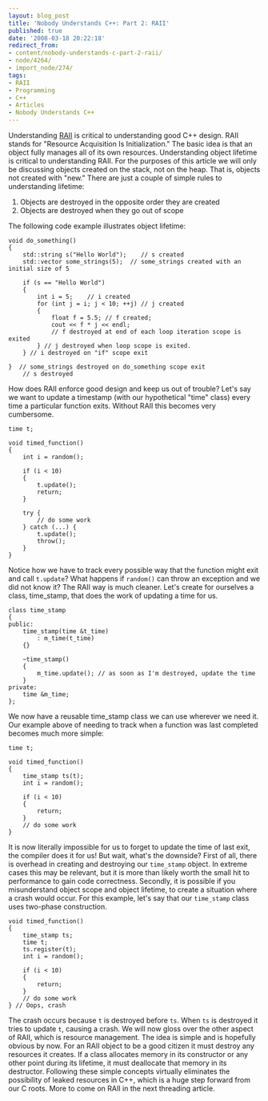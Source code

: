 ```yaml
---
layout: blog_post
title: 'Nobody Understands C++: Part 2: RAII'
published: true
date: '2008-03-18 20:22:18'
redirect_from:
- content/nobody-understands-c-part-2-raii/
- node/4264/
- import_node/274/
tags:
- RAII
- Programming
- C++
- Articles
- Nobody Understands C++
---
```


Understanding [RAII](http://en.wikipedia.org/wiki/Resource_Acquisition_Is_Initialization) is critical to understanding good C++ design. RAII stands for "Resource Acquisition Is Initialization." The basic idea is that an object fully manages all of its own resources. Understanding object lifetime is critical to understanding RAII. For the purposes of this article we will only be discussing objects created on the stack, not on the heap. That is, objects not created with "new." There are just a couple of simple rules to understanding lifetime:

1.  Objects are destroyed in the opposite order they are created
2.  Objects are destroyed when they go out of scope

The following code example illustrates object lifetime:

    void do_something()
    {
        std::string s("Hello World");    // s created
        std::vector some_strings(5);  // some_strings created with an initial size of 5

        if (s == "Hello World")
        {
            int i = 5;    // i created
            for (int j = i; j < 10; ++j) // j created
            {
                float f = 5.5; // f created;
                cout << f * j << endl;
                // f destroyed at end of each loop iteration scope is exited
            } // j destroyed when loop scope is exited.
        } // i destroyed on "if" scope exit

    }  // some_strings destroyed on do_something scope exit
        // s destroyed

How does RAII enforce good design and keep us out of trouble? Let's say we want to update a timestamp (with our hypothetical "time" class) every time a particular function exits. Without RAII this becomes very cumbersome.

    time t;

    void timed_function()
    {
        int i = random();

        if (i < 10)
        {
            t.update();
            return;
        }

        try {
            // do some work
        } catch (...) {
            t.update();
            throw();
        }
    }

Notice how we have to track every possible way that the function might exit and call `t.update`? What happens if `random()` can throw an exception and we did not know it? The RAII way is much cleaner. Let's create for ourselves a class, time_stamp, that does the work of updating a time for us.

    class time_stamp
    {
    public:
        time_stamp(time &t_time)
            : m_time(t_time)
        {}

        ~time_stamp()
        {
            m_time.update(); // as soon as I'm destroyed, update the time
        }
    private:
        time &m_time;
    };

We now have a reusable time_stamp class we can use wherever we need it. Our example above of needing to track when a function was last completed becomes much more simple:

    time t;

    void timed_function()
    {
        time_stamp ts(t);
        int i = random();

        if (i < 10)
        {
            return;
        }
        // do some work
    }

It is now literally impossible for us to forget to update the time of last exit, the compiler does it for us! But wait, what's the downside? First of all, there is overhead in creating and destroying our `time_stamp` object. In extreme cases this may be relevant, but it is more than likely worth the small hit to performance to gain code correctness. Secondly, it is possible if you misunderstand object scope and object lifetime, to create a situation where a crash would occur. For this example, let's say that our `time_stamp` class uses two-phase construction.


    void timed_function()
    {
        time_stamp ts;
        time t;
        ts.register(t);
        int i = random();

        if (i < 10)
        {
            return;
        }
        // do some work
    } // Oops, crash

The crash occurs because `t` is destroyed before `ts`. When `ts` is destroyed it tries to update `t`, causing a crash. We will now gloss over the other aspect of RAII, which is resource management. The idea is simple and is hopefully obvious by now. For an RAII object to be a good citizen it must destroy any resources it creates. If a class allocates memory in its constructor or any other point during its lifetime, it must deallocate that memory in its destructor. Following these simple concepts virtually eliminates the possibility of leaked resources in C++, which is a huge step forward from our C roots. More to come on RAII in the next threading article.
